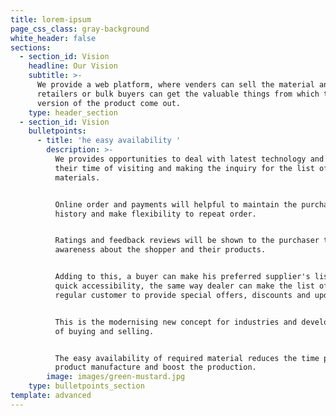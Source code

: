 ```yaml
---
title: lorem-ipsum
page_css_class: gray-background
white_header: false
sections:
  - section_id: Vision
    headline: Our Vision
    subtitle: >-
      We provide a web platform, where venders can sell the material and the
      retailers or bulk buyers can get the valuable things from which the final
      version of the product come out.
    type: header_section
  - section_id: Vision
    bulletpoints:
      - title: 'he easy availability '
        description: >-
          We provides opportunities to deal with latest technology and avoid
          their time of visiting and making the inquiry for the list of
          materials. 


          Online order and payments will helpful to maintain the purchase
          history and make flexibility to repeat order.


          Ratings and feedback reviews will be shown to the purchaser to get
          awareness about the shopper and their products.  


          Adding to this, a buyer can make his preferred supplier's list for his
          quick accessibility, the same way dealer can make the list of his
          regular customer to provide special offers, discounts and updates. 


          This is the modernising new concept for industries and develop new way
          of buying and selling.


          The easy availability of required material reduces the time phase of
          product manufacture and boost the production. 
        image: images/green-mustard.jpg
    type: bulletpoints_section
template: advanced
---
```

